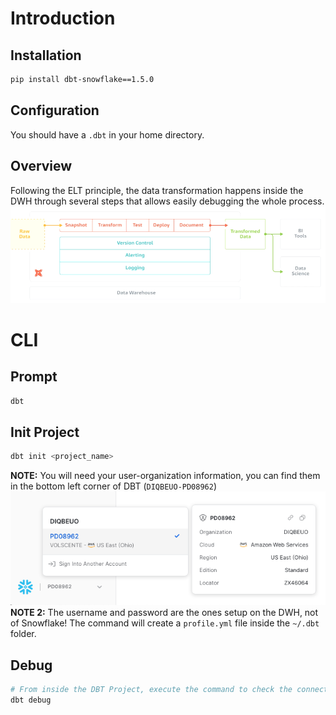 # Introduction
## Installation
```bash
pip install dbt-snowflake==1.5.0
```
## Configuration
You should have a `.dbt` in your home directory.
## Overview
Following the ELT principle, the data transformation happens inside the DWH through several steps that allows easily 
debugging the whole process.
![DBT Overview](./../../images/data_engineering/dbt_1.png)
# CLI
## Prompt
```bash
dbt
```
## Init Project
```bash
dbt init <project_name>
```
**NOTE:** You will need your user-organization information, you can find them in the bottom left corner of DBT (`DIQBEUO-PD08962`)
![DBT Information](./../../images/data_engineering/dbt_2.png)
**NOTE 2:** The username and password are the ones setup on the DWH, not of Snowflake!
The command will create a `profile.yml` file inside the `~/.dbt` folder.
## Debug
```bash
# From inside the DBT Project, execute the command to check the connection
dbt debug
```